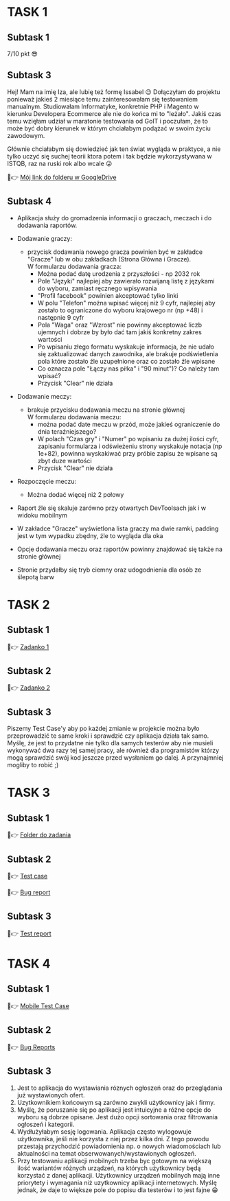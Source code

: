 # TASK 1
## Subtask 1
7/10 pkt 😎
## Subtask 3
Hej! Mam na imię Iza, ale lubię też formę Issabel 😉 Dołączyłam do projektu ponieważ jakieś 2 miesiące temu zainteresowałam się testowaniem manualnym. Studiowałam Informatyke, konkretnie PHP i Magento w kierunku Developera Ecommerce ale nie do końca mi to "leżało". Jakiś czas temu wzięłam udział w maratonie testowania od GoIT i poczułam, że to może być dobry kierunek w którym chciałabym podążać w swoim życiu zawodowym.

Głównie chciałabym się dowiedzieć jak ten świat wygląda w praktyce, a nie tylko uczyć się suchej teorii ktora potem i tak będzie wykorzystywana w ISTQB, raz na ruski rok albo wcale 😜

📎👉 <a href="https://drive.google.com/drive/folders/1HnLv-Wl9ri-DuomHIXAqFkM126pXqJoW?usp=sharing">Mój link do folderu w GoogleDrive</a>

## Subtask 4
* Aplikacja służy do gromadzenia informacji o graczach, meczach i do dodawania raportów.

* Dodawanie graczy: 
    - przycisk dodawania nowego gracza powinien być w zakładce "Gracze" lub w obu zakładkach (Strona Główna i Gracze).  
    W formularzu dodawania gracza:
      - Można podać datę urodzenia z przyszłości - np 2032 rok
      - Pole "Języki" najlepiej aby zawierało rozwijaną listę z językami do wyboru, zamiast ręcznego wpisywania
      - "Profil facebook" powinien akceptować tylko linki
      - W polu "Telefon" można wpisać więcej niż 9 cyfr, najlepiej aby zostało to ograniczone do wyboru krajowego nr (np +48) i następnie 9 cyfr
      - Pola "Waga" oraz "Wzrost" nie powinny akceptować liczb ujemnych i dobrze by było dać tam jakiś konkretny zakres wartości
      - Po wpisaniu złego formatu wyskakuje informacja, że nie udało się zaktualizować danych zawodnika, ale brakuje podświetlenia pola które zostało źle uzupełnione oraz     co zostało źle wpisane
      - Co oznacza pole "Łączy nas piłka" i "90 minut")? Co należy tam wpisać?
      - Przycisk "Clear" nie działa
* Dodawanie meczy:
    - brakuje przycisku dodawania meczu na stronie głównej  
    W formularzu dodawania meczu:
      - można podać date meczu w przód, może jakieś ograniczenie do dnia teraźniejszego?
      - W polach "Czas gry" i "Numer" po wpisaniu za dużej ilości cyfr, zapisaniu formularza i odświeżeniu strony wyskakuje notacja (np 1e+82), powinna wyskakiwać przy próbie zapisu że wpisane są zbyt duze wartości
      - Przycisk "Clear" nie działa
* Rozpoczęcie meczu:
    - Można dodać więcej niż 2 połowy
* Raport źle się skaluje zarówno przy otwartych DevToolsach jak i w widoku mobilnym
* W zakładce "Gracze" wyświetlona lista graczy ma dwie ramki, padding jest w tym wypadku zbędny, źle to wygląda dla oka
* Opcje dodawania meczu oraz raportów powinny znajdować się także na stronie głównej
* Stronie przydałby się tryb ciemny oraz udogodnienia dla osób ze ślepotą barw

# TASK 2

## Subtask 1

📎👉 <a href="https://docs.google.com/spreadsheets/d/1YYV-omBHwfXd2Nbd3gPLC-5eoFfGCombsxRiBuFFWa4/edit?usp=sharing">Zadanko 1</a>

## Subtask 2

📎👉 <a href="https://docs.google.com/spreadsheets/d/1mO2sG1nVOD55XlaCMJivStgHn0kSA8KTPMmdEO4ljZY/edit?usp=sharing">Zadanko 2</a>

## Subtask 3
Piszemy Test Case'y aby po każdej zmianie w projekcie można było przeprowadzić te same kroki i sprawdzić czy aplikacja działa tak samo. Myślę, że jest to przydatne nie tylko dla samych testerów aby nie musieli wykonywać dwa razy tej samej pracy, ale również dla programistów którzy mogą sprawdzić swój kod jeszcze przed wysłaniem go dalej. A przynajmniej mogliby to robić ;)

# TASK 3

## Subtask 1

📎👉 <a href="https://drive.google.com/drive/folders/1D1qdifDkuaBR_XLjWw76bCe12DEEDog7?usp=sharing">Folder do zadania</a>

## Subtask 2

📎👉 <a href="https://docs.google.com/spreadsheets/d/1mO2sG1nVOD55XlaCMJivStgHn0kSA8KTPMmdEO4ljZY/edit?usp=sharing">Test case</a>

📎👉 <a href="https://docs.google.com/spreadsheets/d/1kds9_MwOZCMiJhTvuCZW15Hdr9TIowSmDQOorX0ybb0/edit?usp=sharing">Bug report</a>

## Subtask 3

📎👉 <a href="https://docs.google.com/document/d/1Gu6HebRCrGp9FNibCCU9dV4L6incLgXFBDPDvIshpuk/edit?usp=sharing">Test report</a>

# TASK 4

## Subtask 1

📎👉 <a href="https://docs.google.com/spreadsheets/d/1SrheTq43fNrCxlAWMDvzKuV10O1w7IIIHxNkFuNHEHQ/edit?usp=sharing">Mobile Test Case</a>

## Subtask 2

📎👉 <a href="https://docs.google.com/spreadsheets/d/1W5_lQwj8pds8YRSkElBHx0JGre-dbL4WlcbUuOSdRQ8/edit?usp=sharing">Bug Reports</a>

## Subtask 3

1. Jest to aplikacja do wystawiania róznych ogłoszeń oraz do przeglądania już wystawionych ofert.
2. Uzytkownikiem końcowym są zarówno zwykli użytkownicy jak i firmy.
3. Myślę, że poruszanie się po aplikacji jest intuicyjne a różne opcje do wyboru są dobrze opisane. Jest dużo opcji sortowania oraz filtrowania ogłoszeń i kategorii.
4. Wydłużyłabym sesję logowania. Aplikacja często wylogowuje użytkownika, jeśli nie korzysta z niej przez kilka dni. Z tego powodu przestają przychodzić powiadomienia np. o nowych wiadomościach lub aktualności na temat obserwowanych/wystawionych ogłoszeń.
5. Przy testowaniu aplikacji mobilnych trzeba byc gotowym na większą ilość wariantów różnych urządzeń, na których użytkownicy będą korzystać z danej aplikacji. Użytkownicy urządzeń mobilnych mają inne priorytety i wymagania niż uzytkownicy aplikacji internetowych. Myślę jednak, że daje to większe pole do popisu dla testerów i to jest fajne 😁
